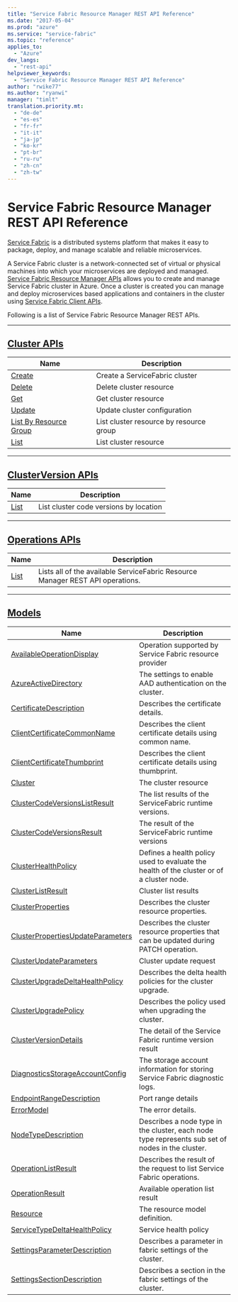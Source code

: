 ```yaml
---
title: "Service Fabric Resource Manager REST API Reference"
ms.date: "2017-05-04"
ms.prod: "azure"
ms.service: "service-fabric"
ms.topic: "reference"
applies_to: 
  - "Azure"
dev_langs: 
  - "rest-api"
helpviewer_keywords: 
  - "Service Fabric Resource Manager REST API Reference"
author: "rwike77"
ms.author: "ryanwi"
manager: "timlt"
translation.priority.mt: 
  - "de-de"
  - "es-es"
  - "fr-fr"
  - "it-it"
  - "ja-jp"
  - "ko-kr"
  - "pt-br"
  - "ru-ru"
  - "zh-cn"
  - "zh-tw"
---
```



# Service Fabric Resource Manager REST API Reference

[Service Fabric](http://aka.ms/ServiceFabric) is a distributed systems platform that makes it easy to package, deploy, and manage scalable and reliable microservices. 

A Service Fabric cluster is a network-connected set of virtual or physical machines into which your microservices are deployed and managed. [Service Fabric Resource Manager APIs](sfrp-index.md) allows you to create and manage Service Fabric cluster in Azure. Once a cluster is created you can manage and deploy microservices based applications and containers in the cluster using [Service Fabric Client APIs](sfclient-index.md).

Following is a list of Service Fabric Resource Manager REST APIs.


----
## [Cluster APIs](sfrp-index-cluster.md)

| Name | Description |
| --- | --- |
| [Create](sfrp-api-clusters_create.md) | Create a ServiceFabric cluster<br/> |
| [Delete](sfrp-api-clusters_delete.md) | Delete cluster resource<br/> |
| [Get](sfrp-api-clusters_get.md) | Get cluster resource<br/> |
| [Update](sfrp-api-clusters_update.md) | Update cluster configuration<br/> |
| [List By Resource Group](sfrp-api-clusters_listbyresourcegroup.md) | List cluster resource by resource group<br/> |
| [List](sfrp-api-clusters_list.md) | List cluster resource<br/> |

----
## [ClusterVersion APIs](sfrp-index-clusterversion.md)

| Name | Description |
| --- | --- |
| [List](sfrp-api-clusterversions_list.md) | List cluster code versions by location<br/> |

----
## [Operations APIs](sfrp-index-operations.md)

| Name | Description |
| --- | --- |
| [List](sfrp-api-operations_list.md) | Lists all of the available ServiceFabric Resource Manager REST API operations.<br/> |

----
## [Models](sfrp-index-models.md)

| Name | Description |
| --- | --- |
| [AvailableOperationDisplay](sfrp-model-availableoperationdisplay.md) | Operation supported by Service Fabric resource provider<br/> |
| [AzureActiveDirectory](sfrp-model-azureactivedirectory.md) | The settings to enable AAD authentication on the cluster.<br/> |
| [CertificateDescription](sfrp-model-certificatedescription.md) | Describes the certificate details.<br/> |
| [ClientCertificateCommonName](sfrp-model-clientcertificatecommonname.md) | Describes the client certificate details using common name.<br/> |
| [ClientCertificateThumbprint](sfrp-model-clientcertificatethumbprint.md) | Describes the client certificate details using thumbprint.<br/> |
| [Cluster](sfrp-model-cluster.md) | The cluster resource<br/> |
| [ClusterCodeVersionsListResult](sfrp-model-clustercodeversionslistresult.md) | The list results of the ServiceFabric runtime versions.<br/> |
| [ClusterCodeVersionsResult](sfrp-model-clustercodeversionsresult.md) | The result of the ServiceFabric runtime versions<br/> |
| [ClusterHealthPolicy](sfrp-model-clusterhealthpolicy.md) | Defines a health policy used to evaluate the health of the cluster or of a cluster node.<br/> |
| [ClusterListResult](sfrp-model-clusterlistresult.md) | Cluster list results<br/> |
| [ClusterProperties](sfrp-model-clusterproperties.md) | Describes the cluster resource properties.<br/> |
| [ClusterPropertiesUpdateParameters](sfrp-model-clusterpropertiesupdateparameters.md) | Describes the cluster resource properties that can be updated during PATCH operation.<br/> |
| [ClusterUpdateParameters](sfrp-model-clusterupdateparameters.md) | Cluster update request<br/> |
| [ClusterUpgradeDeltaHealthPolicy](sfrp-model-clusterupgradedeltahealthpolicy.md) | Describes the delta health policies for the cluster upgrade.<br/> |
| [ClusterUpgradePolicy](sfrp-model-clusterupgradepolicy.md) | Describes the policy used when upgrading the cluster.<br/> |
| [ClusterVersionDetails](sfrp-model-clusterversiondetails.md) | The detail of the Service Fabric runtime version result<br/> |
| [DiagnosticsStorageAccountConfig](sfrp-model-diagnosticsstorageaccountconfig.md) | The storage account information for storing Service Fabric diagnostic logs.<br/> |
| [EndpointRangeDescription](sfrp-model-endpointrangedescription.md) | Port range details<br/> |
| [ErrorModel](sfrp-model-errormodel.md) | The error details.<br/> |
| [NodeTypeDescription](sfrp-model-nodetypedescription.md) | Describes a node type in the cluster, each node type represents sub set of nodes in the cluster.<br/> |
| [OperationListResult](sfrp-model-operationlistresult.md) | Describes the result of the request to list Service Fabric operations.<br/> |
| [OperationResult](sfrp-model-operationresult.md) | Available operation list result<br/> |
| [Resource](sfrp-model-resource.md) | The resource model definition.<br/> |
| [ServiceTypeDeltaHealthPolicy](sfrp-model-servicetypedeltahealthpolicy.md) | Service health policy<br/> |
| [SettingsParameterDescription](sfrp-model-settingsparameterdescription.md) | Describes a parameter in fabric settings of the cluster.<br/> |
| [SettingsSectionDescription](sfrp-model-settingssectiondescription.md) | Describes a section in the fabric settings of the cluster.<br/> |

